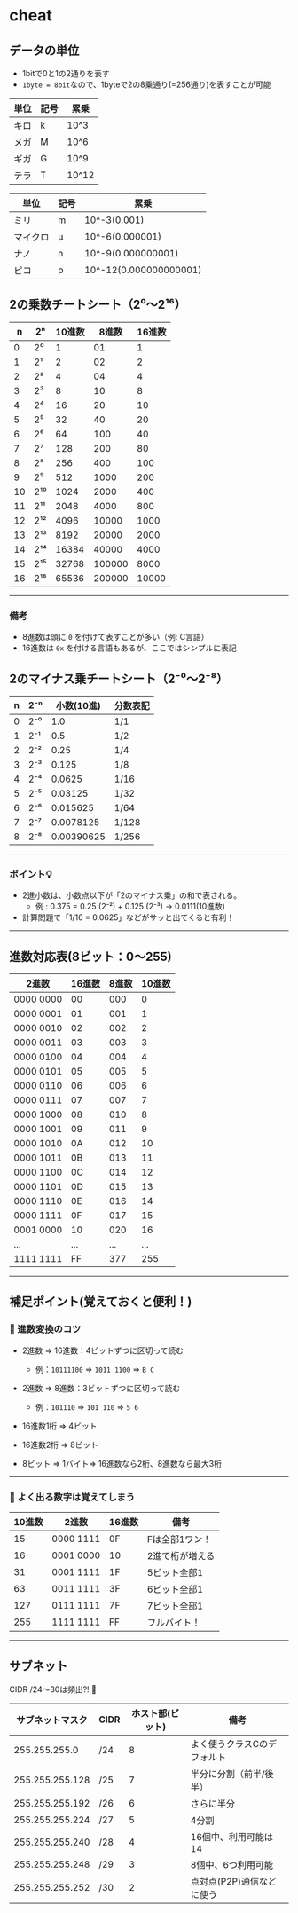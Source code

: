 # cheat

## データの単位

- 1bitで0と1の2通りを表す
- `1byte = 8bit`なので、1byteで2の8乗通り(=256通り)を表すことが可能

| 単位 | 記号 | 累乗  |
|------|------|-------|
| キロ | k    | 10^3  |
| メガ | M    | 10^6  |
| ギガ | G    | 10^9  |
| テラ | T    | 10^12 |


| 単位     | 記号 | 累乗                   |
|----------|------|------------------------|
| ミリ     | m    | 10^-3(0.001)           |
| マイクロ | μ    | 10^-6(0.000001)        |
| ナノ     | n    | 10^-9(0.000000001)     |
| ピコ     | p    | 10^-12(0.000000000001) |

## 2の乗数チートシート（2⁰〜2¹⁶）

| n  | 2ⁿ     | 10進数 | 8進数  | 16進数 |
|----|--------|--------|--------|--------|
| 0  | 2⁰     | 1      | 01     | 1      |
| 1  | 2¹     | 2      | 02     | 2      |
| 2  | 2²     | 4      | 04     | 4      |
| 3  | 2³     | 8      | 10     | 8      |
| 4  | 2⁴     | 16     | 20     | 10     |
| 5  | 2⁵     | 32     | 40     | 20     |
| 6  | 2⁶     | 64     | 100    | 40     |
| 7  | 2⁷     | 128    | 200    | 80     |
| 8  | 2⁸     | 256    | 400    | 100    |
| 9  | 2⁹     | 512    | 1000   | 200    |
| 10 | 2¹⁰    | 1024   | 2000   | 400    |
| 11 | 2¹¹    | 2048   | 4000   | 800    |
| 12 | 2¹²    | 4096   | 10000  | 1000   |
| 13 | 2¹³    | 8192   | 20000  | 2000   |
| 14 | 2¹⁴    | 16384  | 40000  | 4000   |
| 15 | 2¹⁵    | 32768  | 100000 | 8000   |
| 16 | 2¹⁶    | 65536  | 200000 | 10000  |

---

### 備考

- 8進数は頭に `0` を付けて表すことが多い（例: C言語）
- 16進数は `0x` を付ける言語もあるが、ここではシンプルに表記

## 2のマイナス乗チートシート（2⁻⁰〜2⁻⁸）

| n  | 2⁻ⁿ      | 小数(10進)     | 分数表記       |
|----|----------|----------------|----------------|
| 0  | 2⁻⁰      | 1.0            | 1/1            |
| 1  | 2⁻¹      | 0.5            | 1/2            |
| 2  | 2⁻²      | 0.25           | 1/4            |
| 3  | 2⁻³      | 0.125          | 1/8            |
| 4  | 2⁻⁴      | 0.0625         | 1/16           |
| 5  | 2⁻⁵      | 0.03125        | 1/32           |
| 6  | 2⁻⁶      | 0.015625       | 1/64           |
| 7  | 2⁻⁷      | 0.0078125      | 1/128          |
| 8  | 2⁻⁸      | 0.00390625     | 1/256          |

---

### ポイント💡

- 2進小数は、小数点以下が「2のマイナス乗」の和で表される。
  - 例 : 0.375 = 0.25 (2⁻²) + 0.125 (2⁻³) → 0.0111(10進数)
- 計算問題で「1/16 = 0.0625」などがサッと出てくると有利！

---

## 進数対応表(8ビット：0〜255)

| 2進数       | 16進数 | 8進数  | 10進数 |
|-------------|--------|--------|--------|
| 0000 0000   | 00     | 000    | 0      |
| 0000 0001   | 01     | 001    | 1      |
| 0000 0010   | 02     | 002    | 2      |
| 0000 0011   | 03     | 003    | 3      |
| 0000 0100   | 04     | 004    | 4      |
| 0000 0101   | 05     | 005    | 5      |
| 0000 0110   | 06     | 006    | 6      |
| 0000 0111   | 07     | 007    | 7      |
| 0000 1000   | 08     | 010    | 8      |
| 0000 1001   | 09     | 011    | 9      |
| 0000 1010   | 0A     | 012    | 10     |
| 0000 1011   | 0B     | 013    | 11     |
| 0000 1100   | 0C     | 014    | 12     |
| 0000 1101   | 0D     | 015    | 13     |
| 0000 1110   | 0E     | 016    | 14     |
| 0000 1111   | 0F     | 017    | 15     |
| 0001 0000   | 10     | 020    | 16     |
| ...         | ...    | ...    | ...    |
| 1111 1111   | FF     | 377    | 255    |

---

## 補足ポイント(覚えておくと便利！)

### :dog: 進数変換のコツ

- 2進数 => 16進数：4ビットずつに区切って読む
  - 例：`10111100` => `1011 1100` => `B C`

- 2進数 => 8進数：3ビットずつに区切って読む
  - 例：`101110` => `101 110` => `5 6`

- 16進数1桁 => 4ビット
- 16進数2桁 => 8ビット
- 8ビット => 1バイト=> 16進数なら2桁、8進数なら最大3桁

---

### :dog: よく出る数字は覚えてしまう

| 10進数 | 2進数       | 16進数 | 備考            |
|--------|-------------|--------|-----------------|
| 15     | 0000 1111   | 0F     | Fは全部1ワン！  |
| 16     | 0001 0000   | 10     | 2進で桁が増える |
| 31     | 0001 1111   | 1F     | 5ビット全部1    |
| 63     | 0011 1111   | 3F     | 6ビット全部1    |
| 127    | 0111 1111   | 7F     | 7ビット全部1    |
| 255    | 1111 1111   | FF     | フルバイト！    |

---

## サブネット

CIDR /24～30は頻出?! :dog:

| サブネットマスク | CIDR | ホスト部(ビット) | 備考                        |
|------------------|------|------------------|-----------------------------|
| 255.255.255.0    | /24  | 8                | よく使うクラスCのデフォルト |
| 255.255.255.128  | /25  | 7                | 半分に分割（前半/後半）     |
| 255.255.255.192  | /26  | 6                | さらに半分                  |
| 255.255.255.224  | /27  | 5                | 4分割                       |
| 255.255.255.240  | /28  | 4                | 16個中、利用可能は14        |
| 255.255.255.248  | /29  | 3                | 8個中、6つ利用可能          |
| 255.255.255.252  | /30  | 2                | 点対点(P2P)通信などに使う   |

